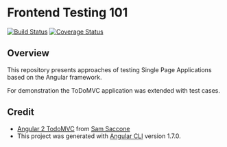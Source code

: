 # Frontend Testing 101
[![Build Status](https://semaphoreci.com/api/v1/msteinberger/frontend-testing-101/branches/master/badge.svg)](https://semaphoreci.com/msteinberger/frontend-testing-101)
[![Coverage Status](https://coveralls.io/repos/github/msteinberger/frontend-testing-101/badge.svg?branch=master)](https://coveralls.io/github/msteinberger/frontend-testing-101?branch=master)

## Overview

This repository presents approaches of testing Single Page Applications based on the Angular framework.

For demonstration the ToDoMVC application was extended with test cases.

## Credit

* [Angular 2 TodoMVC](https://github.com/tastejs/todomvc/tree/master/examples/angular2) from [Sam Saccone](https://github.com/samccone)
* This project was generated with [Angular CLI](https://github.com/angular/angular-cli) version 1.7.0.
